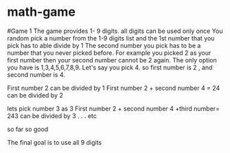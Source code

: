 # math-game

#Game 1 
The game provides 1- 9 digits. all digits can be used only once 
You random pick a number from the 1-9 digits list and the 1st number that you pick has to able divide by 1 
The second number you pick has to be a number that you never picked before. 
For example you picked 2 as your first number then your second number cannot be 2 again. 
The only option you have is 1,3,4,5,6,7,8,9. 
Let's say you pick 4.
so first number is 2 , and second number is 4. 

First number 2 can be divided by 1
First number 2 + second number 4 = 24 can be divided by 2 

lets pick number 3 as 3 
First number 2 + second number 4 +third number= 243 can be divided by 3
.
.
.
etc

so far so good 

The final goal is to use all 9 digits 

